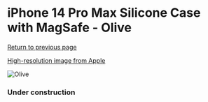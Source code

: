 # iPhone 14 Pro Max Silicone Case with MagSafe - Olive

[Return to previous page](/iphone_14)

[High-resolution image from Apple](https://store.storeimages.cdn-apple.com/8756/as-images.apple.com/is/MQUN3?wid=4500&hei=4500&fmt=png)

<div style="width: 384px"><img src="/everypreview/MQUN3.png" alt="Olive"></div>

### Under construction
